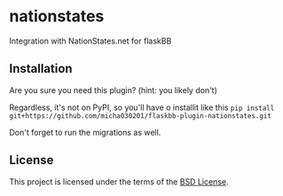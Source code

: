 nationstates
============


Integration with NationStates.net for flaskBB


Installation
------------

Are you sure you need this plugin? (hint: you likely don't)

Regardless, it's not on PyPI, so you'll have o installit like this
``pip install git+https://github.com/micha030201/flaskbb-plugin-nationstates.git``

Don't forget to run the migrations as well.


License
-------
This project is licensed under the terms of the [BSD License](/LICENSE).
